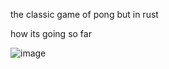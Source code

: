 the classic game of pong but in rust






how its going so far

![image](https://github.com/grandmasponge/pong/assets/73469941/1b1aef34-e92e-4b58-9382-334e94273d72)




